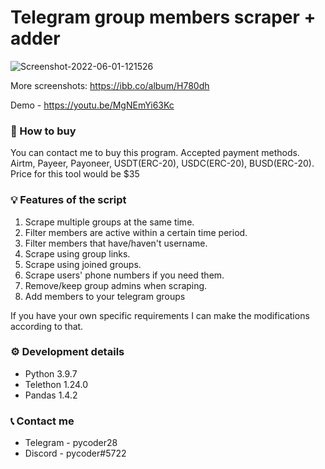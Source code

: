 # Telegram group members scraper + adder

<img src="https://i.ibb.co/8jkpN6W/Screenshot-2022-06-01-121526.png" alt="Screenshot-2022-06-01-121526" border="0">

More screenshots: https://ibb.co/album/H780dh

Demo - https://youtu.be/MgNEmYi63Kc

### 🛒 How to buy
You can contact me to buy this program. Accepted payment methods. Airtm, Payeer, Payoneer, USDT(ERC-20), USDC(ERC-20), BUSD(ERC-20). Price for this tool would be $35

### 💡 Features of the script
1. Scrape multiple groups at the same time.
2. Filter members are active within a certain time period.
3. Filter members that have/haven't username.
4. Scrape using group links.
5. Scrape using joined groups.
6. Scrape users' phone numbers if you need them.
7. Remove/keep group admins when scraping.
8. Add members to your telegram groups

If you have your own specific requirements I can make the modifications according to that.

### ⚙️ Development details
- Python 3.9.7
- Telethon 1.24.0
- Pandas 1.4.2

### 📞 Contact me
* Telegram - pycoder28
* Discord - pycoder#5722
